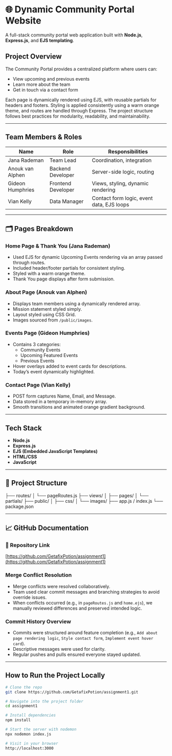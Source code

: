 
# 🌐 Dynamic Community Portal Website

A full-stack community portal web application built with **Node.js**, **Express.js**, and **EJS templating**.

## Project Overview

The Community Portal provides a centralized platform where users can:
- View upcoming and previous events
- Learn more about the team
- Get in touch via a contact form

Each page is dynamically rendered using EJS, with reusable partials for headers and footers. Styling is applied consistently using a warm orange theme, and routes are handled through Express. The project structure follows best practices for modularity, readability, and maintainability.

---

## Team Members & Roles

| Name               | Role               | Responsibilities                                 |
|--------------------|--------------------|--------------------------------------------------|
| Jana Rademan       | Team Lead          | Coordination, integration                        |
| Anouk van Alphen   | Backend Developer  | Server-side logic, routing                       |
| Gideon Humphries   | Frontend Developer | Views, styling, dynamic rendering                |
| Vian Kelly         | Data Manager       | Contact form logic, event data, EJS loops        |

---

## 🗂️ Pages Breakdown

### Home Page & Thank You (Jana Rademan)
- Used EJS for dynamic Upcoming Events rendering via an array passed through routes.
- Included header/footer partials for consistent styling.
- Styled with a warm orange theme.
- Thank You page displays after form submission.

### About Page (Anouk van Alphen)
- Displays team members using a dynamically rendered array.
- Mission statement styled simply.
- Layout styled using CSS Grid.
- Images sourced from `/public/images`.

### Events Page (Gideon Humphries)
- Contains 3 categories:
  - Community Events
  - Upcoming Featured Events
  - Previous Events
- Hover overlays added to event cards for descriptions.
- Today’s event dynamically highlighted.

###  Contact Page (Vian Kelly)
- POST form captures Name, Email, and Message.
- Data stored in a temporary in-memory array.
- Smooth transitions and animated orange gradient background.

---

## Tech Stack

- **Node.js**
- **Express.js**
- **EJS (Embedded JavaScript Templates)**
- **HTML/CSS**
- **JavaScript**

---

## 📂 Project Structure

├── routes/
│ └── pageRoutes.js
├── views/
│ ├── pages/
│ └── partials/
├── public/
│ ├── css/
│ └── images/
├── app.js / index.js
└── package.json


---

## 📈 GitHub Documentation

### 🔗 Repository Link  
[https://github.com/GetafixPotion/assignment1](https://github.com/GetafixPotion/assignment1)

### Merge Conflict Resolution
- Merge conflicts were resolved collaboratively.
- Team used clear commit messages and branching strategies to avoid override issues.
- When conflicts occurred (e.g., in `pageRoutes.js` and `home.ejs`), we manually reviewed differences and preserved intended logic.

### Commit History Overview
- Commits were structured around feature completion (e.g., `Add about page rendering logic`, `Style contact form`, `Implement event hover card`).
- Descriptive messages were used for clarity.
- Regular pushes and pulls ensured everyone stayed updated.

---

## How to Run the Project Locally

```bash
# Clone the repo
git clone https://github.com/GetafixPotion/assignment1.git

# Navigate into the project folder
cd assignment1

# Install dependencies
npm install

# Start the server with nodemon
npx nodemon index.js

# Visit in your browser
http://localhost:3000
